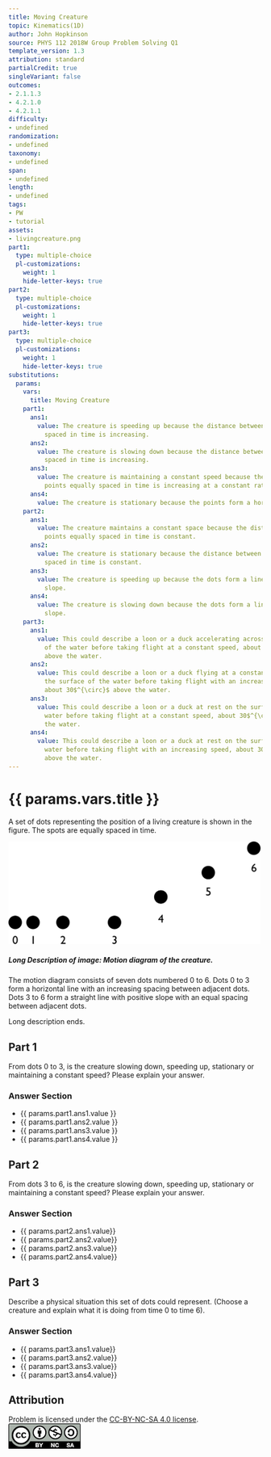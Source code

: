 ```yaml
---
title: Moving Creature
topic: Kinematics(1D)
author: John Hopkinson
source: PHYS 112 2018W Group Problem Solving Q1
template_version: 1.3
attribution: standard
partialCredit: true
singleVariant: false
outcomes:
- 2.1.1.3
- 4.2.1.0
- 4.2.1.1
difficulty:
- undefined
randomization:
- undefined
taxonomy:
- undefined
span:
- undefined
length:
- undefined
tags:
- PW
- tutorial
assets:
- livingcreature.png
part1:
  type: multiple-choice
  pl-customizations:
    weight: 1
    hide-letter-keys: true
part2:
  type: multiple-choice
  pl-customizations:
    weight: 1
    hide-letter-keys: true
part3:
  type: multiple-choice
  pl-customizations:
    weight: 1
    hide-letter-keys: true
substitutions:
  params:
    vars:
      title: Moving Creature
    part1:
      ans1:
        value: The creature is speeding up because the distance between points equally
          spaced in time is increasing.
      ans2:
        value: The creature is slowing down because the distance between points equally
          spaced in time is increasing.
      ans3:
        value: The creature is maintaining a constant speed because the distance between
          points equally spaced in time is increasing at a constant rate.
      ans4:
        value: The creature is stationary because the points form a horizontal line.
    part2:
      ans1:
        value: The creature maintains a constant space because the distance between
          points equally spaced in time is constant.
      ans2:
        value: The creature is stationary because the distance between points equally
          spaced in time is constant.
      ans3:
        value: The creature is speeding up because the dots form a line with a positive
          slope.
      ans4:
        value: The creature is slowing down because the dots form a line with a positive
          slope.
    part3:
      ans1:
        value: This could describe a loon or a duck accelerating across the surface
          of the water before taking flight at a constant speed, about 30$^{\circ}$
          above the water.
      ans2:
        value: This could describe a loon or a duck flying at a constant speed across
          the surface of the water before taking flight with an increasing speed,
          about 30$^{\circ}$ above the water.
      ans3:
        value: This could describe a loon or a duck at rest on the surface of the
          water before taking flight at a constant speed, about 30$^{\circ}$ above
          the water.
      ans4:
        value: This could describe a loon or a duck at rest on the surface of the
          water before taking flight with an increasing speed, about 30$^{\circ}$
          above the water.
---
```

# {{ params.vars.title }}
A set of dots representing the position of a living creature is shown in the figure. The spots are equally spaced in time.

<img longdesc="Moving Creature.md#desc" alt="Motion diagram of the creature." src="livingcreature.png" width="500px">

<div id="desc">
<h5>Long Description of image: Motion diagram of the creature.</h5>
The motion diagram consists of seven dots numbered 0 to 6.
Dots 0 to 3 form a horizontal line with an increasing spacing between adjacent dots.
Dots 3 to 6 form a straight line with positive slope with an equal spacing between adjacent dots.
<p>Long description ends.</p>
<div>

## Part 1

From dots 0 to 3, is the creature slowing down, speeding up, stationary or maintaining a constant speed? Please explain your answer.

### Answer Section

- {{ params.part1.ans1.value }}
- {{ params.part1.ans2.value }}
- {{ params.part1.ans3.value }}
- {{ params.part1.ans4.value }}

## Part 2

From dots 3 to 6, is the creature slowing down, speeding up, stationary or maintaining a constant speed?  Please explain your answer.

### Answer Section

- {{ params.part2.ans1.value}}
- {{ params.part2.ans2.value}}
- {{ params.part2.ans3.value}}
- {{ params.part2.ans4.value}}

## Part 3

Describe a physical situation this set of dots could represent.  (Choose a creature and explain what it is doing from time 0 to time 6).

### Answer Section

- {{ params.part3.ans1.value}}
- {{ params.part3.ans2.value}}
- {{ params.part3.ans3.value}}
- {{ params.part3.ans4.value}}

## Attribution

Problem is licensed under the [CC-BY-NC-SA 4.0 license](https://creativecommons.org/licenses/by-nc-sa/4.0/).<br> ![The Creative Commons 4.0 license requiring attribution-BY, non-commercial-NC, and share-alike-SA license.](https://raw.githubusercontent.com/firasm/bits/master/by-nc-sa.png)